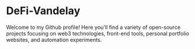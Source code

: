 # DeFi-Vandelay

Welcome to my Github profile! Here you'll find a variety of open-source projects focusing on web3 technologies, front-end tools, personal portfolio websites, and automation experiments.
